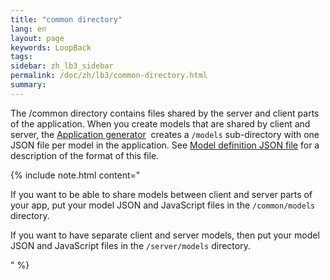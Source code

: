 ```yaml
---
title: "common directory"
lang: en
layout: page
keywords: LoopBack
tags:
sidebar: zh_lb3_sidebar
permalink: /doc/zh/lb3/common-directory.html
summary:
---
```


The /common directory contains files shared by the server and client parts of the application.
When you create models that are shared by client and server, the
[Application generator](Application-generator.html) 
creates a `/models` sub-directory with one JSON file per model in the application.
See [Model definition JSON file](Model-definition-JSON-file.html) for a description of the format of this file. 

{% include note.html content="

If you want to be able to share models between client and server parts of your app, put your model JSON and JavaScript files in the `/common/models` directory.

If you want to have separate client and server models, then put your model JSON and JavaScript files in the `/server/models` directory.

" %}